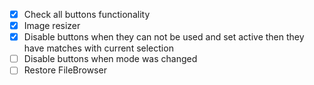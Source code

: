 - [x] Check all buttons functionality 
- [x] Image resizer
- [x] Disable buttons when they can not be used and set active then they have matches with current selection
- [ ] Disable buttons when mode was changed
- [ ] Restore FileBrowser
